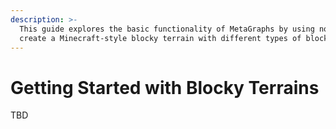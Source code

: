 ```yaml
---
description: >-
  This guide explores the basic functionality of MetaGraphs by using noise to to
  create a Minecraft-style blocky terrain with different types of blocks.
---
```


# Getting Started with Blocky Terrains

TBD
